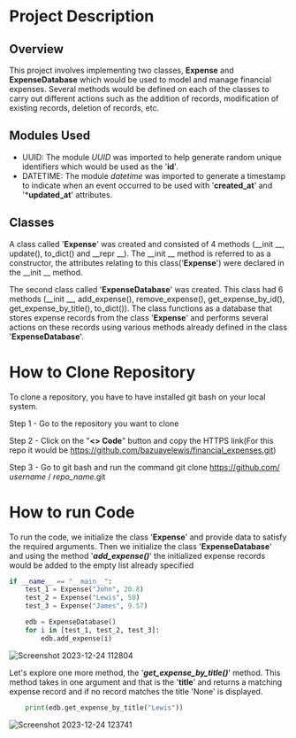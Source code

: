 # Project Description 
## Overview
This project involves implementing two classes, **Expense** and **ExpenseDatabase** which would be used to model and manage financial expenses. Several methods would be defined on each of the classes to carry out different actions such as the addition of records, modification of existing records, deletion of records, etc.

## Modules Used
* UUID: The module *UUID* was imported to help generate random unique identifiers which would be used as the '**id**'.
* DATETIME: The module *datetime* was imported to generate a timestamp to indicate when an event occurred to be used with '**created_at**' and '***updated_at**' attributes. 

## Classes
A class called '**Expense**' was created and consisted of 4 methods (__init __, update(), to_dict() and __repr __). The __init __ method is referred to as a constructor, the attributes relating to this class('**Expense**') were declared in the __init __ method. 

The second class called '**ExpenseDatabase**' was created. This class had 6 methods (__init __, add_expense(), remove_expense(), get_expense_by_id(), get_expense_by_title(), to_dict()). The class functions as a database that stores expense records from the class '**Expense**' and performs several actions on these records using various methods already defined in the class '**ExpenseDatabase**'.


# How to Clone Repository
To clone a repository, you have to have installed git bash on your local system.

Step 1 - Go to the repository you want to clone

Step 2 - Click on the "**<> Code**" button and copy the HTTPS link(For this repo it would be https://github.com/bazuayelewis/financial_expenses.git)

Step 3 - Go to git bash and run the command git clone https://github.com/ *username* / *repo_name*.git


# How to run Code
To run the code, we initialize the class '**Expense**' and provide data to satisfy the required arguments. Then we initialize the class '**ExpenseDatabase**' and using the method '***add_expense()***' the initialized expense records would be added to the empty list already specified  

```python
if __name__ == "__main__":
    test_1 = Expense("John", 20.8)
    test_2 = Expense("Lewis", 50)
    test_3 = Expense("James", 9.57)

    edb = ExpenseDatabase()
    for i in [test_1, test_2, test_3]:
        edb.add_expense(i)
```

![Screenshot 2023-12-24 112804](https://github.com/bazuayelewis/financial_expenses/assets/107050974/8392dfa3-8527-494f-9eee-c593089e20ca)

Let's explore one more method, the '***get_expense_by_title()***' method. This method takes in one argument and that is the '**title**' and returns a matching expense record and if no record matches the title 'None' is displayed.

```python
    print(edb.get_expense_by_title("Lewis"))
```

![Screenshot 2023-12-24 123741](https://github.com/bazuayelewis/financial_expenses/assets/107050974/003bda57-a099-40bf-985d-3e0cb4c2f029)




